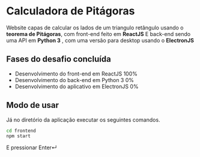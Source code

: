# Calculadora de Pitágoras

Website capas de calcular os lados de um triangulo retângulo usando o **teorema de Pitágoras**, com front-end feito em **ReactJS** E back-end sendo uma API em **Python 3** , com uma versão para desktop usando o **ElectronJS**



## Fases do desafio concluída 

- Desenvolvimento do front-end em ReactJS   100%
- Desenvolvimento do back-end em Python 3 0%
- Desenvolvimento do aplicativo em ElectronJS 0%

## Modo de usar

Já no diretório da aplicação  executar os seguintes comandos.

```cmd
cd frontend
npm start
```

E pressionar Enter↵
